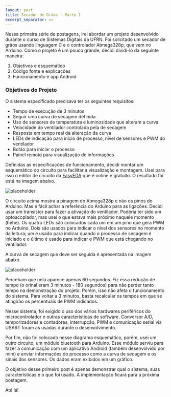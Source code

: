```yaml
---
layout: post
title: Secador de Grãos - Parte 1
excerpt_separator: ==
---
```


Nessa primeira série de postagens, irei abordar um projeto desenvolvido durante o curso
de Sistemas Digitais da UFRN. Foi solicitado um secador de grãos usando linguagem C e o
controlador Atmega328p, que vem no Arduino. 
Como o projeto é um pouco grande, decidi dividí-lo da seguinte maneira:

1. Objetivos e esquemático
2. Código fonte e explicações
3. Funcionamento e app Android

### Objetivos do Projeto

O sistema especificado precisava ter os seguintes requisitos:

* Tempo de execução de 3 minutos
* Seguir uma curva de secagem definida
* Uso de sensores de temperatura e luminosidade que alteram a curva
* Velocidade do ventilador controlada pela de secagem
* Resposta em tempo real da alteração da curva
* LEDs de indicação para início de processo, nível de sensores e PWM do ventilador
* Botão para iniciar o processo
* Painel remoto para visualização de informações



Definidas as especificações de funcionamento, decidi montar um esquemático do circuito para facilitar a visualização e montagem. Usei para isso o editor de circuito da [EasyEDA](www.easyeda.com) que é online e gratuito. O resultado foi está na imagem abaixo.


![placeholder](/blog/images/secador-graos/secador-esquematico.svg "Esquemático do circuito")

O circuito acima mostra a pinagem do Atmega328p e não os pinos do Arduino. Mas é fácil achar a referência do Arduino para as ligações.
Decidi usar um transistor para fazer a ativação do ventilador. Poderia ter sido um optoacoplador, mas usei o que estava mais próximo naquele momento (hehe).
Os quatro LEDs são colocados cada um em um pino que gera PWM no Arduino. Dois são usados para indicar o nível dos sensores no momento da leitura; um é usado para indicar quando o processo de secagem é iniciado e o último é usado para indicar o PWM que está chegando no ventilador.

A curva de secagem que deve ser seguida é apresentada na imagem abaixo.

![placeholder](/blog/images/secador-graos/curva-secagem.png "Curva de secagem")

Percebam que nela aparece apenas 60 segundos. Fiz essa redução de tempo (o orinal eram 3 minutos - 180 segundos) para não perder tanto tempo na demonstração do projeto. Porém, isso não afeta o funcionamento do sistema. Para voltar a 3 minutos, basta recalcular os tempos em que se atingirão os percentuais de PWM indicados.

Nesse sistema, foi exigido o uso dos vários hardwares periféricos do microcontrolador e outras características de software. Conversor A/D, temporizadores e contadores, interrupção, PWM e comunicação serial via USART foram as usadas durante o desenvolvimento. 

Por fim, não foi colocado nesse diagrama esquemático, porém, usei um outro circuito, um módulo bluetooth para Arduino. Esse módulo serviu para fazer a comunicação com um aplicativo Android (também desenvolvido por mim) e enviar informações do processo como a curva de secagem e os sinais dos sensores. Os dados eram exibidos em um gráfico.

O objetivo desse primeiro post é apenas demonstrar qual o sistema, suas características e o que foi usado. A implementação ficará para a próxima postagem. 

Até lá! 
